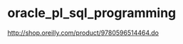 oracle_pl_sql_programming
=========================
http://shop.oreilly.com/product/9780596514464.do
